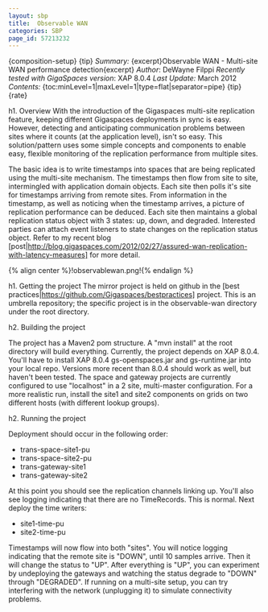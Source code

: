 ```yaml
---
layout: sbp
title:  Observable WAN
categories: SBP
page_id: 57213232
---
```


{composition-setup}
{tip}
*Summary:* {excerpt}Observable WAN - Multi-site WAN performance detection{excerpt}
*Author*: DeWayne Filppi
*Recently tested with GigaSpaces version*: XAP 8.0.4
*Last Update:* March 2012
*Contents:*
{toc:minLevel=1|maxLevel=1|type=flat|separator=pipe}
{tip}
{rate}

h1.	Overview
With the introduction of the Gigaspaces multi-site replication feature, keeping different Gigaspaces deployments in sync is easy.  However, detecting and anticipating communication problems between sites where it counts (at the application level), isn't so easy.  This solution/pattern uses some simple concepts and components to enable easy, flexible monitoring of the replication performance from multiple sites.

The basic idea is to write timestamps into spaces that are being replicated using the multi-site mechanism. The timestamps then flow from site to site, intermingled with application domain objects.  Each site then polls it's site for timestamps arriving from remote sites.  From information in the timestamp, as well as noticing when the timestamp arrives, a picture of replication performance can be deduced.  Each site then maintains a global replication status object with 3 states: up, down, and degraded.  Interested parties can attach event listeners to state changes on the replication status object.  Refer to my recent blog [post|http://blog.gigaspaces.com/2012/02/27/assured-wan-replication-with-latency-measures] for more detail.

{% align center %}!observablewan.png!{% endalign %}

h1. Getting the project
The mirror project is held on github in the [best practices|https://github.com/Gigaspaces/bestpractices] project. This is an umbrella repository; the specific project is in the observable-wan directory under the root directory.

h2. Building the project

The project has a Maven2 pom structure.  A "mvn install" at the root directory will build everything.  Currently, the project depends on XAP 8.0.4.  You'll have to install XAP 8.0.4 gs-openspaces.jar and gs-runtime.jar into your local repo.  Versions more recent than 8.0.4 should work as well, but haven't been tested.  The space and gateway projects are currently configured to use "localhost" in a 2 site, multi-master configuration.  For a more realistic run, install the site1 and site2 components on grids on two different hosts (with different lookup groups).

h2. Running the project

Deployment should occur in the following order:

- trans-space-site1-pu
- trans-space-site2-pu
- trans-gateway-site1
- trans-gateway-site2

At this point you should see the replication channels linking up.  You'll also see logging indicating that there are no TimeRecords.  This is normal.  Next deploy the time writers:

- site1-time-pu
- site2-time-pu

Timestamps will now flow into both "sites". You will notice logging indicating that the remote site is "DOWN", until 10 samples arrive.  Then it will change the status to "UP".  After everything is "UP", you can experiment by undeploying the gateways and watching the status degrade to "DOWN" through "DEGRADED".  If running on a multi-site setup, you can try interfering with the network (unplugging it) to simulate connectivity problems.